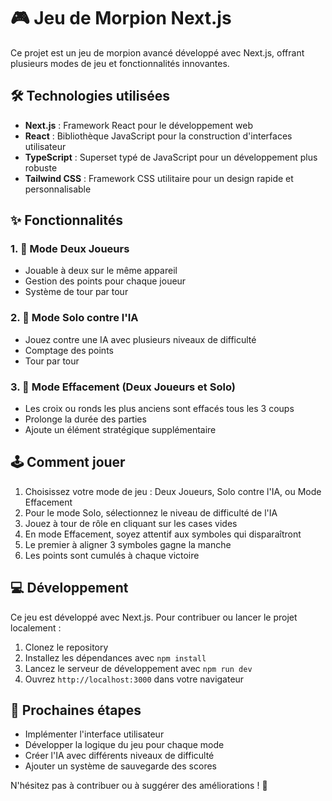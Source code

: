# 🎮 Jeu de Morpion Next.js

Ce projet est un jeu de morpion avancé développé avec Next.js, offrant plusieurs modes de jeu et fonctionnalités innovantes.

## 🛠️ Technologies utilisées

- **Next.js** : Framework React pour le développement web
- **React** : Bibliothèque JavaScript pour la construction d'interfaces utilisateur
- **TypeScript** : Superset typé de JavaScript pour un développement plus robuste
- **Tailwind CSS** : Framework CSS utilitaire pour un design rapide et personnalisable

## ✨ Fonctionnalités

### 1. 👥 Mode Deux Joueurs
- Jouable à deux sur le même appareil
- Gestion des points pour chaque joueur
- Système de tour par tour

### 2. 🤖 Mode Solo contre l'IA
- Jouez contre une IA avec plusieurs niveaux de difficulté
- Comptage des points
- Tour par tour

### 3. 🔄 Mode Effacement (Deux Joueurs et Solo)
- Les croix ou ronds les plus anciens sont effacés tous les 3 coups
- Prolonge la durée des parties
- Ajoute un élément stratégique supplémentaire

## 🕹️ Comment jouer

1. Choisissez votre mode de jeu : Deux Joueurs, Solo contre l'IA, ou Mode Effacement
2. Pour le mode Solo, sélectionnez le niveau de difficulté de l'IA
3. Jouez à tour de rôle en cliquant sur les cases vides
4. En mode Effacement, soyez attentif aux symboles qui disparaîtront
5. Le premier à aligner 3 symboles gagne la manche
6. Les points sont cumulés à chaque victoire

## 💻 Développement

Ce jeu est développé avec Next.js. Pour contribuer ou lancer le projet localement :

1. Clonez le repository
2. Installez les dépendances avec `npm install`
3. Lancez le serveur de développement avec `npm run dev`
4. Ouvrez `http://localhost:3000` dans votre navigateur

## 🚀 Prochaines étapes

- Implémenter l'interface utilisateur
- Développer la logique du jeu pour chaque mode
- Créer l'IA avec différents niveaux de difficulté
- Ajouter un système de sauvegarde des scores

N'hésitez pas à contribuer ou à suggérer des améliorations ! 🌟